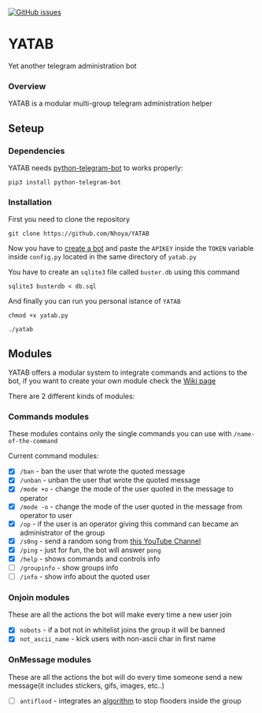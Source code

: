 [![GitHub issues](https://img.shields.io/github/issues/Nhoya/YATAB.svg)](https://github.com/Nhoya/YATAB/issues)

# YATAB
Yet another telegram administration bot


### Overview
YATAB is a modular multi-group telegram administration helper

## Seteup

### Dependencies
YATAB needs [python-telegram-bot](https://github.com/python-telegram-bot/python-telegram-bot) to works properly:

`pip3 install python-telegram-bot`

### Installation
First you need to clone the repository

`git clone https://github.com/Nhoya/YATAB`

Now you have to [create a bot](https://core.telegram.org/bots#creating-a-new-bot) and paste the `APIKEY` inside the `TOKEN` variable inside `config.py` located in the same directory of `yatab.py`

You have to create an `sqlite3` file called `buster.db` using this command

`sqlite3 busterdb < db.sql`

And finally you can run you personal istance of `YATAB`

`chmod +x yatab.py`

`./yatab`

## Modules
YATAB offers a modular system to integrate commands and actions to the bot, if you want to create your own module check the [Wiki page](https://github.com/Nhoya/YATAB/wiki/Creating-a-new-Module)

There are 2 different kinds of modules:

### Commands modules
These modules contains  only the single commands you can use with `/name-of-the-command`

Current command modules:

- [x] `/ban` -  ban the user that wrote the quoted message
- [x] `/unban` - unban the user that wrote the quoted message
- [x] `/mode +o` - change the mode of the user quoted in the message to operator
- [x] `/mode -o` - change the mode of the user quoted in the message from operator to user
- [x] `/op` - if the user is an operator giving this command can became an administrator of the group
- [x] `/s0ng` - send a random song from [this YouTube Channel](https://www.youtube.com/user/bl4ckh4ts0ngs/)
- [x] `/ping` - just for fun, the bot will answer `pong`
- [x] `/help` - shows commands and controls info
- [ ] `/groupinfo` - show groups info
- [ ] `/info` - show info about the quoted user

### Onjoin modules
These are all the actions the bot will make every time a new user join
- [x] `nobots` - if a bot not in whitelist joins the group it will be banned
- [x] `not_ascii_name` - kick users with non-ascii char in first name

### OnMessage modules
These are all the actions the bot will do every time someone send a new message(it includes stickers, gifs, images, etc..)

- [ ] `antiflood` - integrates an [algorithm](https://github.com/Nhoya/telegram_lamebuster/blob/master/lamebuster.py#L33) to stop flooders inside the group
